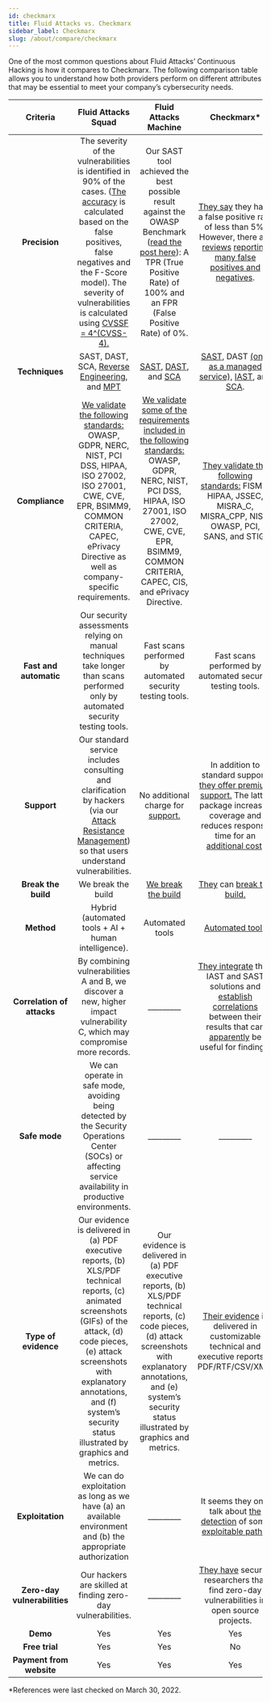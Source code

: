 ```yaml
---
id: checkmarx
title: Fluid Attacks vs. Checkmarx
sidebar_label: Checkmarx
slug: /about/compare/checkmarx
---
```


One of the most common questions about
Fluid Attacks’ Continuous Hacking is
how it compares to Checkmarx.
The following comparison table allows
you to understand how both providers perform
on different attributes that may be essential
to meet your company’s cybersecurity needs.

|         **Criteria**         |                                                                                                                                               **Fluid Attacks  Squad**                                                                                                                                              |                                                                                                                            **Fluid Attacks Machine**                                                                                                                           |                                                                                                                                                                                                                                                                                                                                 **Checkmarx***                                                                                                                                                                                                                                                                                                                                |
|:----------------------------:|:-------------------------------------------------------------------------------------------------------------------------------------------------------------------------------------------------------------------------------------------------------------------------------------------------------------------:|:------------------------------------------------------------------------------------------------------------------------------------------------------------------------------------------------------------------------------------------------------------------------------:|:-----------------------------------------------------------------------------------------------------------------------------------------------------------------------------------------------------------------------------------------------------------------------------------------------------------------------------------------------------------------------------------------------------------------------------------------------------------------------------------------------------------------------------------------------------------------------------------------------------------------------------------------------------------------------------:|
| **Precision**                | The severity of the vulnerabilities is  identified in 90% of the cases. ([The  accuracy](/about/sla/accuracy/) is calculated based on the false  positives, false negatives and the F-Score  model). The severity of vulnerabilities is  calculated using [CVSSF = 4^(CVSS-4).](/about/faq/#adjustment-by-severity) | Our SAST tool achieved the best possible  result against the OWASP Benchmark  ([read the post here](https://fluidattacks.com/blog/owasp-benchmark-fluid-attacks/)): A TPR (True Positive  Rate) of 100% and an FPR (False Positive  Rate) of 0%.                               | [They say](https://cdn2.hubspot.net/hubfs/146169/CxSAST_Datasheet.pdf?t=1469456997837#:~:text=Checkmarx%20has%20a%20low%20rate,can%20do%20this%20for%20you.) they have a false positive   rate of less than 5%. However, there   are [reviews](https://www.gartner.com/reviews/market/application-security-testing/vendor/checkmarx/product/checkmarx-sast/likes-dislikes) [reporting](https://www.peerspot.com/products/checkmarx-reviews) [many false](https://www.g2.com/products/checkmarx/reviews)   [positives and negatives](https://medium.com/jaroona/how-jaroona-could-have-saved-first-american-financial-corp-over-exposure-of-885-million-records-4e54d54e3922). |
| **Techniques**               | SAST, DAST, SCA, [Reverse Engineering](https://fluidattacks.com/categories/re/), and [MPT](https://fluidattacks.com/categories/re/)                                                                                                                                                                                 | [SAST](https://fluidattacks.com/categories/sast/), [DAST](https://fluidattacks.com/categories/sast/), and [SCA](https://fluidattacks.com/categories/sca/)                                                                                                                      | [SAST](https://checkmarx.com/cxsast-source-code-scanning/), DAST [(only as a managed service),](https://web.archive.org/web/20220318010905/https://about.gitlab.com/devops-tools/checkmarx-vs-gitlab/)   [IAST](https://checkmarx.com/product/cxiast-interactive-code-scanning/), and [SCA](https://checkmarx.com/cxsca-open-source-scanning/).                                                                                                                                                                                                                                                                                                                                                                                                                                        |
| **Compliance**               | [We validate the following standards:](https://docs.fluidattacks.com/criteria/compliance/)  OWASP, GDPR, NERC, NIST, PCI DSS,  HIPAA, ISO 27002, ISO 27001, CWE, CVE,  EPR, BSIMM9, COMMON CRITERIA,  CAPEC, ePrivacy Directive as well as  company-specific requirements.                                          | [We validate some of the requirements  included in the following standards:](https://docs.fluidattacks.com/criteria/compliance/) OWASP, GDPR, NERC, NIST, PCI DSS,  HIPAA, ISO 27001, ISO 27002, CWE, CVE,  EPR, BSIMM9, COMMON CRITERIA,  CAPEC, CIS, and ePrivacy Directive. | [They validate the following standards:](https://checkmarx.atlassian.net/wiki/spaces/SAST/pages/3206503730/Predefined+Presets)  FISMA, HIPAA, JSSEC, MISRA_C,  MISRA_CPP, NIST, OWASP, PCI, SANS,  and STIG.                                                                                                                                                                                                                                                                                                                                                                                                                                                                  |
| **Fast and automatic**       | Our security assessments relying on manual techniques take longer than scans performed only by automated security testing tools.                                                                                                         | Fast scans performed by automated security testing tools.                                                                                                                                                                                                                    | Fast scans performed by automated security testing tools.                                                                                                                                                                                                                                                                                                                                                                                                                                                                                                                                                                                                                     |
| **Support**                  | Our standard service includes consulting  and clarification by hackers (via our  [Attack Resistance Management](https://docs.fluidattacks.com/machine/web/arm)) so that users  understand vulnerabilities.                                                                                                            | No additional charge for [support.](/machine/web/support/live-chat)                                                                                                                                                                                                            | In addition to standard support, [they offer   premium support.](https://web.archive.org/web/20220218005727/https://checkmarx.com.mx/wp-content/uploads/2021/04/Software-Security-Services-Datasheet-PS-Catalog.pdf) The latter package   increases coverage and reduces response   time for an [additional cost](https://www.itqlick.com/checkmarx/pricing).                                                                                                                                                                                                                                                                                                                                                                                                                                                                       |
| **Break the build**          | We break the build                                                                                                                                                                                                                                                                                                  | [We break the build](https://fluidattacks.com/solutions/devsecops/)                                                                                                                                                                                                            | [They](https://checkmarx.atlassian.net/wiki/spaces/AST/pages/6221333984/CLI+and+Plugins+Release+of+January+11+2022) can [break the build.](https://checkmarx.atlassian.net/wiki/spaces/CD/pages/3021144159/Viewing+Policies)                                                                                                                                                                                                                                                                                                                                                                                                                                                  |
| **Method**                   | Hybrid (automated tools + AI + human   intelligence).                                                                                                                                                                                                                                                               | Automated tools                                                                                                                                                                                                                                                                | [Automated tools](https://en.wikipedia.org/wiki/Checkmarx)                                                                                                                                                                                                                                                                                                                                                                                                                                                                                                                                                                                                                    |
| **Correlation of attacks**   | By combining vulnerabilities A and B, we   discover a new, higher impact   vulnerability C, which may compromise   more records.                                                                                                                                                                                    | _________                                                                                                                                                                                                                                                                      | [They integrate](https://checkmarx.atlassian.net/wiki/spaces/CCD/pages/1283883881/CxSAST+Correlation+v3.1.0+to+v3.2.x) their IAST and SAST  solutions and [establish correlations](https://info.checkmarx.com/hubfs/Datasheets/IAST%20Datasheet%20-%20Web%20V3.pdf)  between their results that can [apparently](https://checkmarx.com/glossary/correlation/)  be useful for findings.                                                                                                                                                                                                                                                                                        |
| **Safe mode**                | We can operate in safe mode, avoiding   being detected by the Security   Operations Center (SOCs) or affecting   service availability in productive   environments.                                                                                                                                                 | _________                                                                                                                                                                                                                                                                      | _________                                                                                                                                                                                                                                                                                                                                                                                                                                                                                                                                                                                                                                                                     |
| **Type of evidence**         | Our evidence is delivered in (a) PDF   executive reports, (b) XLS/PDF technical   reports, (c) animated screenshots (GIFs)   of the attack, (d) code pieces, (e) attack   screenshots with explanatory annotations,   and (f) system’s security status illustrated   by graphics and metrics.                       | Our evidence is delivered in (a) PDF executive reports, (b) XLS/PDF technical reports, (c) code pieces, (d) attack screenshots with explanatory annotations, and (e) system’s security status illustrated by graphics and metrics.                                             | [Their evidence](https://checkmarx.atlassian.net/wiki/spaces/KC/pages/1170343683/Generating+Scan+Result+Reports+v9.0.0+to+v9.2.0) is delivered in  customizable technical and executive  reports in PDF/RTF/CSV/XML.                                                                                                                                                                                                                                                                                                                                                                                                                                                          |
| **Exploitation**             | We can do exploitation as long as we   have (a) an available environment and   (b) the appropriate authorization                                                                                                                                                                                                    | _________                                                                                                                                                                                                                                                                      | It seems they only talk about [the detection](https://checkmarx.com/blog/exploitable-path-how-to-solve-a-static-analysis-nightmare/) of some [exploitable paths.](https://checkmarx.atlassian.net/wiki/spaces/CD/pages/2002223148/Exploitable+Path+BETA)                                                                                                                                                                                                                                                                                                                                                                                                                      |
| **Zero-day vulnerabilities** | Our hackers are skilled at finding   zero-day vulnerabilities.                                                                                                                                                                                                                                                      | _________                                                                                                                                                                                                                                                                      | [They have](https://advisory.checkmarx.net/) security researchers that find  zero-day vulnerabilities in open source  projects.                                                                                                                                                                                                                                                                                                                                                                                                                                                                                                                                               |
|           **Demo**           | Yes                                                                                                                                                                                                                                                                                                                  | Yes                                                                                                                                                                                                                                                                            | Yes                                                                                                                                                                                                                                                  |
|        **Free trial**        | Yes                                                                                                                                                                                                                                                                                                                  | Yes                                                                                                                                                                                                                                                                            | No                                                                                                                                                                                                                                                  |
|   **Payment from website**   | Yes                                                                                                                                                                                                                                                                                                                 | Yes                                                                                                                                                                                                                                                                            | Yes                                                                                                                                                                                                                                                  |

*References were last checked on March 30, 2022.
